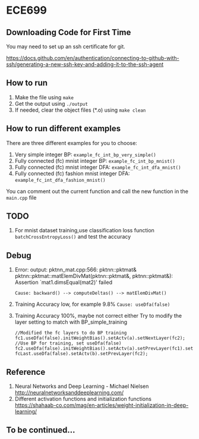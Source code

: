 # ECE699
## Downloading Code for First Time
You may need to set up an ssh certificate for git. 

https://docs.github.com/en/authentication/connecting-to-github-with-ssh/generating-a-new-ssh-key-and-adding-it-to-the-ssh-agent

## How to run

1. Make the file using `make`
2. Get the output using `./output`
3. If needed, clear the object files (*.o) using `make clean`

## How to run different examples
There are three different examples for you to choose:

1. Very simple integer BP: `example_fc_int_bp_very_simple()`
2. Fully connected (fc) mnist integer BP: `example_fc_int_bp_mnist()`
3. Fully connected (fc) mnist integer DFA: `example_fc_int_dfa_mnist()`
4. Fully connected (fc) fashion mnist integer DFA: `example_fc_int_dfa_fashion_mnist()`

You can comment out the current function and call the new function in the `main.cpp` file

## TODO

1. For mnist dataset training,use classification loss function `batchCrossEntropyLoss()` and test the accuracy


## Debug
1. Error: output: pktnn_mat.cpp:566: pktnn::pktmat& pktnn::pktmat::matElemDivMat(pktnn::pktmat&, pktnn::pktmat&): Assertion `mat1.dimsEqual(mat2)' failed

    `Cause: backward() --> computeDeltas() --> matElemDivMat()`

2. Training Accuracy low, for example 9.8%
    `Cause: useDfa(false)`

3. Training Accuracy 100%, maybe not correct either
    Try to modify the layer setting to match with BP_simple_training
    
    ```
    //Modified the fc layers to do BP training
    fc1.useDfa(false).initWeightBias().setActv(a).setNextLayer(fc2);         //Use BP for training, set useDfa(false)
    fc2.useDfa(false).initWeightBias().setActv(a).setPrevLayer(fc1).setNextLayer(fcLast);
    fcLast.useDfa(false).setActv(b).setPrevLayer(fc2);
    ```
## Reference
1. Neural Networks and Deep Learning - Michael Nielsen http://neuralnetworksanddeeplearning.com/
2. Different activation functions and initialization functions https://shahaab-co.com/mag/en-articles/weight-initialization-in-deep-learning/

## To be continued...